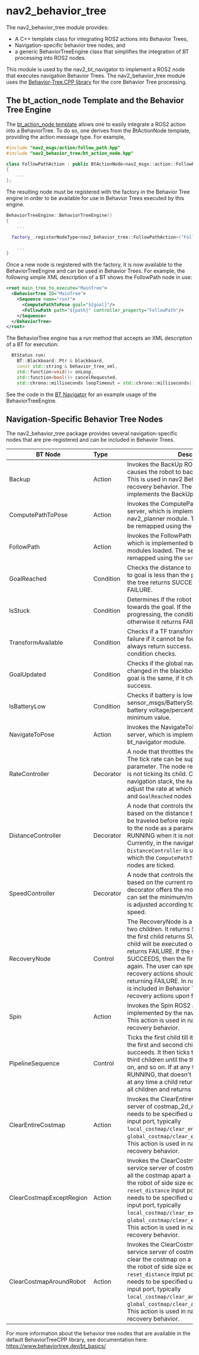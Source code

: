 # nav2_behavior_tree

The nav2_behavior_tree module provides:
* A C++ template class for integrating ROS2 actions into Behavior Trees,
* Navigation-specific behavior tree nodes, and
* a generic BehaviorTreeEngine class that simplifies the integration of BT processing into ROS2 nodes.

This module is used by the nav2_bt_navigator to implement a ROS2 node that executes navigation Behavior Trees. The nav2_behavior_tree module uses the [Behavior-Tree.CPP library](https://github.com/BehaviorTree/BehaviorTree.CPP) for the core Behavior Tree processing.

## The bt_action_node Template and the Behavior Tree Engine

The [bt_action_node template](include/nav2_behavior_tree/bt_action_node.hpp) allows one to easily integrate a ROS2 action into a BehaviorTree. To do so, one derives from the BtActionNode template, providing the action message type. For example,

```C++
#include "nav2_msgs/action/follow_path.hpp"
#include "nav2_behavior_tree/bt_action_node.hpp"

class FollowPathAction : public BtActionNode<nav2_msgs::action::FollowPath>
{
    ...
};
```

The resulting node must be registered with the factory in the Behavior Tree engine in order to be available for use in Behavior Trees executed by this engine.

```C++
BehaviorTreeEngine::BehaviorTreeEngine()
{
    ...

  factory_.registerNodeType<nav2_behavior_tree::FollowPathAction>("FollowPath");

    ...
}
```

Once a new node is registered with the factory, it is now available to the BehaviorTreeEngine and can be used in Behavior Trees. For example, the following simple XML description of a BT shows the FollowPath node in use:

```XML
<root main_tree_to_execute="MainTree">
  <BehaviorTree ID="MainTree">
    <Sequence name="root">
      <ComputePathToPose goal="${goal}"/>
      <FollowPath path="${path}" controller_property="FollowPath"/>
    </Sequence>
  </BehaviorTree>
</root>
```
The BehaviorTree engine has a run method that accepts an XML description of a BT for execution:

```C++
  BtStatus run(
    BT::Blackboard::Ptr & blackboard,
    const std::string & behavior_tree_xml,
    std::function<void()> onLoop,
    std::function<bool()> cancelRequested,
    std::chrono::milliseconds loopTimeout = std::chrono::milliseconds(10));
```

See the code in the [BT Navigator](../nav2_bt_navigator/src/bt_navigator.cpp) for an example usage of the BehaviorTreeEngine.

## Navigation-Specific Behavior Tree Nodes

The nav2_behavior_tree package provides several navigation-specific nodes that are pre-registered and can be included in Behavior Trees.

| BT Node   |      Type      |  Description |
|----------|:-------------|------|
| Backup |  Action | Invokes the BackUp ROS2 action server, which causes the robot to back up to a specific pose. This is used in nav2 Behavior Trees as a recovery behavior. The nav2_recoveries module implements the BackUp action server. |
| ComputePathToPose |    Action   | Invokes the ComputePathToPose ROS2 action server, which is implemented by the nav2_planner module. The server address can be remapped using the `server_name` input port. |
| FollowPath | Action |Invokes the FollowPath ROS2 action server, which is implemented by the controller plugin modules loaded. The server address can be remapped using the `server_name` input port. |
| GoalReached | Condition | Checks the distance to the goal, if the distance to goal is less than the pre-defined threshold, the tree returns SUCCESS, otherwise it returns FAILURE. |
| IsStuck | Condition | Determines if the robot is not progressing towards the goal. If the robot is stuck and not progressing, the condition returns SUCCESS, otherwise it returns FAILURE. |
| TransformAvailable | Condition | Checks if a TF transform is available. Returns failure if it cannot be found. Once found, it will always return success. Useful for initial condition checks. |
| GoalUpdated | Condition | Checks if the global navigation goal has changed in the blackboard. Returns failure if the goal is the same, if it changes, it returns success. |
| IsBatteryLow | Condition | Checks if battery is low by subscribing to a sensor_msgs/BatteryState topic and checking if battery voltage/percentage is below a specified minimum value. |
| NavigateToPose | Action | Invokes the NavigateToPose ROS2 action server, which is implemented by the bt_navigator module. |
| RateController | Decorator | A node that throttles the tick rate for its child. The tick rate can be supplied to the node as a parameter. The node returns RUNNING when it is not ticking its child. Currently, in the navigation stack, the `RateController` is used to adjust the rate at which the `ComputePathToPose` and `GoalReached` nodes are ticked. |
| DistanceController | Decorator | A node that controls the tick rate for its child based on the distance traveled. The distance to be traveled before replanning can be supplied to the node as a parameter. The node returns RUNNING when it is not ticking its child. Currently, in the navigation stack, the `DistanceController` is used to adjust the rate at which the `ComputePathToPose` and `GoalReached` nodes are ticked. |
| SpeedController | Decorator | A node that controls the tick rate for its child based on the current robot speed. This decorator offers the most flexibility as the user can set the minimum/maximum tick rate which is adjusted according to the current robot speed. |
| RecoveryNode | Control | The RecoveryNode is a control flow node with two children.  It returns SUCCESS if and only if the first child returns SUCCESS. The second child will be executed only if the first child returns FAILURE. If the second child SUCCEEDS, then the first child will be executed again. The user can specify how many times the recovery actions should be taken before returning FAILURE. In nav2, the RecoveryNode is included in Behavior Trees to implement recovery actions upon failures.
| Spin | Action | Invokes the Spin ROS2 action server, which is implemented by the nav2_recoveries module. This action is used in nav2 Behavior Trees as a recovery behavior. |
| PipelineSequence | Control | Ticks the first child till it succeeds, then ticks the first and second children till the second one succeeds. It then ticks the first, second, and third children until the third succeeds, and so on, and so on. If at any time a child returns RUNNING, that doesn't change the behavior. If at any time a child returns FAILURE, that stops all children and returns FAILURE overall.|
| ClearEntireCostmap | Action | Invokes the ClearEntireCostmap ROS2 service server of costmap_2d_ros. The service address needs to be specified using the `service_name` input port, typically `local_costmap/clear_entirely_local_costmap` or `global_costmap/clear_entirely_global_costmap`. This action is used in nav2 Behavior Trees as a recovery behavior. |
| ClearCostmapExceptRegion | Action | Invokes the ClearCostmapExceptRegion ROS2 service server of costmap_2d_ros. It will clear all the costmap apart a square area centered on the robot of side size equal to the `reset_distance` input port. The service address needs to be specified using the `service_name` input port, typically `local_costmap/clear_except_local_costmap` or `global_costmap/clear_except_global_costmap`. This action is used in nav2 Behavior Trees as a recovery behavior. |
| ClearCostmapAroundRobot | Action | Invokes the ClearCostmapAroundRobot ROS2 service server of costmap_2d_ros. It will only clear the costmap on a square area centered on the robot of side size equal to the `reset_distance` input port. The service address needs to be specified using the `service_name` input port, typically `local_costmap/clear_around_local_costmap` or `global_costmap/clear_around_global_costmap`. This action is used in nav2 Behavior Trees as a recovery behavior. |

For more information about the behavior tree nodes that are available in the default BehaviorTreeCPP library, see documentation here: https://www.behaviortree.dev/bt_basics/
